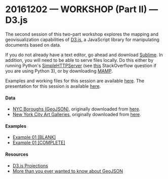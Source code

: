 # 20161202 &mdash; WORKSHOP (Part II) &mdash; D3.js

The second session of this two-part workshop explores the mapping and geovisualization capabilities of [D3.js](https://d3js.org/), a JavaScript library for manipulating documents based on data.

If you do not already have a text editor, go ahead and download [Sublime](https://www.sublimetext.com/). In addition, you will need to be able to serve files locally. Do this either by running Python's [SimpleHTTPServer](https://docs.python.org/2/library/simplehttpserver.html) (see [this](http://stackoverflow.com/questions/7943751/what-is-the-python3-equivalent-of-python-m-simplehttpserver) StackOverflow question if you are using Python 3), or by downloading [MAMP](https://www.mamp.info/en/).

Examples and working files for this session are available [here](https://github.com/emilyfuhrman/map-club/tree/master/2016_Fall/Session_09/Examples). The presentation for this session is available [here](https://github.com/emilyfuhrman/map-club/tree/master/2016_Fall/Session_09/Materials/Session_09.pdf).

#### Data
* [NYC Boroughs (GeoJSON)](https://github.com/emilyfuhrman/map-club/tree/master/2016_Fall/Session_09/Data/NYC_Boroughs.geojson), originally downloaded from [here](https://github.com/dwillis/nyc-maps).
* [New York City Art Galleries](https://github.com/emilyfuhrman/map-club/tree/master/2016_Fall/Session_09/Data/NYC_Art_Galleries.csv), originally downloaded from [here](https://data.cityofnewyork.us/Recreation/New-York-City-Art-Galleries/tgyc-r5jh).

#### Examples
* [Example 01 [BLANK]](https://github.com/emilyfuhrman/map-club/tree/master/2016_Fall/Session_09/Examples/Example_01_BLANK.zip)
* [Example 01 [COMPLETE]](https://github.com/emilyfuhrman/map-club/tree/master/2016_Fall/Session_09/Examples/Example_01.zip)

#### Resources
* [D3.js Projections](https://github.com/d3/d3-3.x-api-reference/blob/master/Geo-Projections.md)
* [More than you ever wanted to know about GeoJSON](http://www.macwright.org/2015/03/23/geojson-second-bite.html)



